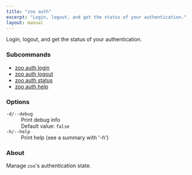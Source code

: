 ```yaml
---
title: "zoo auth"
excerpt: "Login, logout, and get the status of your authentication."
layout: manual
---
```


Login, logout, and get the status of your authentication.

### Subcommands

* [zoo auth login](./zoo_auth_login)
* [zoo auth logout](./zoo_auth_logout)
* [zoo auth status](./zoo_auth_status)
* [zoo auth help](./zoo_auth_help)

### Options

<dl class="flags">
   <dt><code>-d/--debug</code></dt>
   <dd>Print debug info<br/>Default value: <code>false</code></dd>

   <dt><code>-h/--help</code></dt>
   <dd>Print help (see a summary with '-h')</dd>
</dl>


### About

Manage `zoo`'s authentication state.